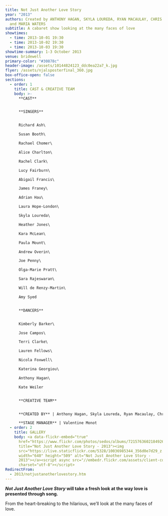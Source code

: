 ```yaml
---
title: Not Just Another Love Story
year: "2013"
authors: Created by ANTHONY HAGAN, SKYLA LOUREDA, RYAN MACAULAY, CHRIS WARNER
  and MARIA WATERS
subtitle: A cabaret show looking at the many faces of love
showtimes:
  - time: 2013-10-01 19:30
  - time: 2013-10-02 19:30
  - time: 2013-10-03 19:30
showtime-summary: 1-3 October 2013
venue: bridewell
primary-color: "#30878c"
header-image: /assets/10144824123_ddc0ea22a7_k.jpg
flyer: /assets/njalsposterfinal_360.jpg
box-office-open: false
sections:
  - order: 1
    title: CAST & CREATIVE TEAM
    body: >-
      **CAST**


      **SINGERS**


      Richard Ash\

      Susan Booth\

      Rachael Chomer\

      Alice Charlton\

      Rachel Clark\

      Lucy Fairburn\

      Abigail Francis\

      James Franey\

      Adrian Hau\

      Laura Hope-London\

      Skyla Loureda\

      Heather Jones\

      Kara McLean\

      Paula Mount\

      Andrew Overin\

      Joe Penny\

      Olga-Marie Pratt\

      Sara Rajeswaran\

      Will de Renzy-Martin\

      Amy Syed


      **DANCERS**


      Kimberly Barker\

      Jose Campos\

      Terri Clarke\

      Lauren Fellows\

      Nicola Foxwell\

      Katerina Georgiou\

      Anthony Hagan\

      Kate Weiler


      **CREATIVE TEAM**


      **CREATED BY** | Anthony Hagan, Skyla Loureda, Ryan Macaulay, Chris Warner, Maria Waters\

      **STAGE MANAGER** | Valentine Monot
  - order: 2
    title: GALLERY
    body: <a data-flickr-embed="true"
      href="https://www.flickr.com/photos/sedos/albums/72157636021849266"
      title="Not Just Another Love Story - 2013"><img
      src="https://live.staticflickr.com/5328/10036985344_356d0e7d29_z.jpg"
      width="640" height="509" alt="Not Just Another Love Story -
      2013"></a><script async src="//embedr.flickr.com/assets/client-code.js"
      charset="utf-8"></script>
RedirectFrom:
  - 2013/notjustanotherlovestory.htm
---
```

***Not Just Another Love Story* will take a fresh look at the way love is presented through song.**

From the heart-breaking to the hilarious, we’ll look at the many faces of love.
